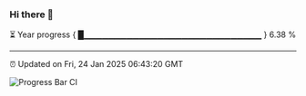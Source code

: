 ### Hi there 👋

⏳ Year progress { █▁▁▁▁▁▁▁▁▁▁▁▁▁▁▁▁▁▁▁▁▁▁▁▁▁▁▁▁▁ } 6.38 %

---

⏰ Updated on Fri, 24 Jan 2025 06:43:20 GMT

![Progress Bar CI](https://github.com/IshwaranRudhara/GIT-ACTION/workflows/Progress%20Bar%20CI/badge.svg)
